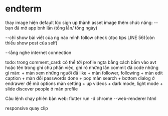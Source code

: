 # endterm

thay image hiện default lúc sign up thành asset image
thêm chức năng: 
--bạn đã mở app bnh lần (tổng lần/ tổng ngày)

--chỉ show bài viết của ng nào mình follow                                  check (đọc típs LINE 56)(còn thiếu show post của self)

--lắng nghe internet connection

todo:
trong comment_card: có thể tới profile ngta bằng cách bấm vào avt hoặc tên
trong ghi chú phần việc, ghi rõ những lần commit đã code những gì
màn:
	+ màn xem những người đã like
	+ màn follower, following
	+ màn edit caption
	+ màn đổi passwords
done	+ pop màn search
	+ bottom dialog ở endrawer để mở options màn setting
	+ up videos
	+ dark mode, light mode	
	+ slide discover people ở màn profile

Câu lệnh chạy phiên bản web: flutter run -d chrome --web-renderer html

responsive
quay clip